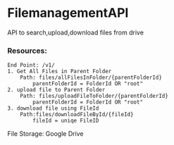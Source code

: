 # FilemanagementAPI
API to search,upload,download files from drive 

### Resources:
    End Point: /v1/
    1. Get All Files in Parent Folder
        Path: files/allFilesInFolder/{parentFolderId}
            parentFolderId = FolderId OR "root"
    2. upload file to Parent Folder
        Path: files/uploadFileToFolder/{parentFolderId}
            parentFolderId = FolderId OR "root"
    3. download file using FileId
        Path:files/downloadFileById/{fileId}
            fileId = uniqe FileID

File Storage: Google Drive
